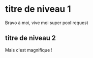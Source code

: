 # titre de niveau 1


Bravo à moi, vive moi super pool request


## titre de niveau 2


Mais c'est magnifique !
